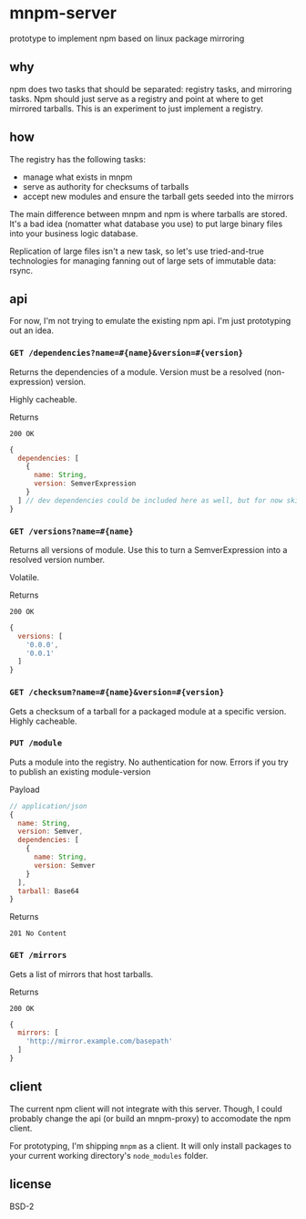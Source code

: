 # mnpm-server

prototype to implement npm based on linux package mirroring

## why

npm does two tasks that should be separated: registry tasks, and mirroring tasks. Npm should just serve as a registry and point at where to get mirrored tarballs. This is an experiment to just implement a registry.

## how

The registry has the following tasks:

* manage what exists in mnpm
* serve as authority for checksums of tarballs
* accept new modules and ensure the tarball gets seeded into the mirrors

The main difference between mnpm and npm is where tarballs are stored. It's a bad idea (nomatter what database you use) to put large binary files into your business logic database.

Replication of large files isn't a new task, so let's use tried-and-true technologies for managing fanning out of large sets of immutable data: rsync.

## api

For now, I'm not trying to emulate the existing npm api. I'm just prototyping out an idea.

### `GET /dependencies?name=#{name}&version=#{version}`

Returns the dependencies of a module. Version must be a resolved (non-expression) version.

Highly cacheable.

Returns

`200 OK`

```javascript
{
  dependencies: [
    {
      name: String,
      version: SemverExpression
    }
  ] // dev dependencies could be included here as well, but for now skipping
}
```

### `GET /versions?name=#{name}`

Returns all versions of module. Use this to turn a SemverExpression into a resolved version number.

Volatile.

Returns

`200 OK`

```javascript
{
  versions: [
    '0.0.0',
    '0.0.1'
  ]
}
```

### `GET /checksum?name=#{name}&version=#{version}`

Gets a checksum of a tarball for a packaged module at a specific version. Highly cacheable.

### `PUT /module`

Puts a module into the registry. No authentication for now. Errors if you try to publish an existing module-version

Payload

```javascript
// application/json
{
  name: String,
  version: Semver,
  dependencies: [
    {
      name: String,
      version: Semver
    }
  ],
  tarball: Base64
}
```

Returns

`201 No Content`

### `GET /mirrors`

Gets a list of mirrors that host tarballs.

Returns

`200 OK`

```javascript
{
  mirrors: [
    'http://mirror.example.com/basepath'
  ]
}
```

## client

The current npm client will not integrate with this server. Though, I could probably change the api (or build an mnpm-proxy) to accomodate the npm client.

For prototyping, I'm shipping `mnpm` as a client. It will only install packages to your current working directory's `node_modules` folder.

## license

BSD-2
